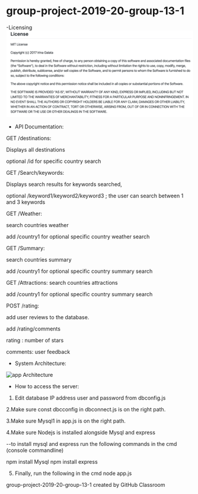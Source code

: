 # group-project-2019-20-group-13-1
-Licensing
![](BubblePickLicence.png)

- API Documentation:

GET /destinations:

Displays all destinations

optional /id for specific country search

GET /Search/keywords:

Displays search results for keywords searched,

optional /keyword1/keyword2/keyword3 ; the user can search between 1 and 3 keywords

GET /Weather: 

search countries weather 

add /country1 for optional specific country weather search

GET /Summary:

search countries summary

add /country1 for optional specific country summary search

GET /Attractions: 
search countries attractions

add /country1 for optional specific country summary search

POST /rating:

add user reviews to the database.

add /rating/comments 

rating : number of stars

comments: user feedback

- System Architecture:

<img width="615" alt="app Architecture" src="https://user-images.githubusercontent.com/56381845/77708495-26962700-6fc0-11ea-9ebd-93e7732c39ab.png">

- How to access the server:

1. Edit database IP address user and password from dbconfig.js

2.Make sure const dbcconfig in dbconnect.js is on the right path.

3.Make sure Mysql1 in app.js is on the right path.

4.Make sure Nodejs is installed alongside Mysql and express 

--to install mysql and express run the following commands in the cmd (console commandline)

npm install Mysql
npm install express

5. Finally, run the following in the cmd
node app.js

group-project-2019-20-group-13-1 created by GitHub Classroom

